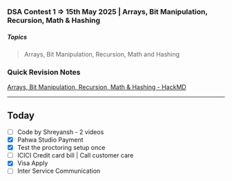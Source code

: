 ### DSA Contest 1 => 15th May 2025 | Arrays, Bit Manipulation, Recursion, Math & Hashing
##### Topics
> Arrays, Bit Manipulation, Recursion, Math and Hashing
### Quick Revision Notes
[Arrays, Bit Manipulation, Recursion, Math & Hashing - HackMD](https://hackmd.io/Kh_c6edrTdWHVL7kTLS0CQ?view)

---

## Today

- [ ]  Code by Shreyansh - 2 videos
- [x] Pahwa Studio Payment
- [x] Test the proctoring setup once 
- [ ] ICICI Credit card bill | Call customer care
- [x] Visa Apply
- [ ] Inter Service Communication
